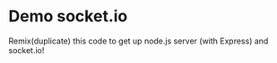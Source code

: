 # Demo socket.io

Remix(duplicate) this code to get up node.js server (with Express) and socket.io!
